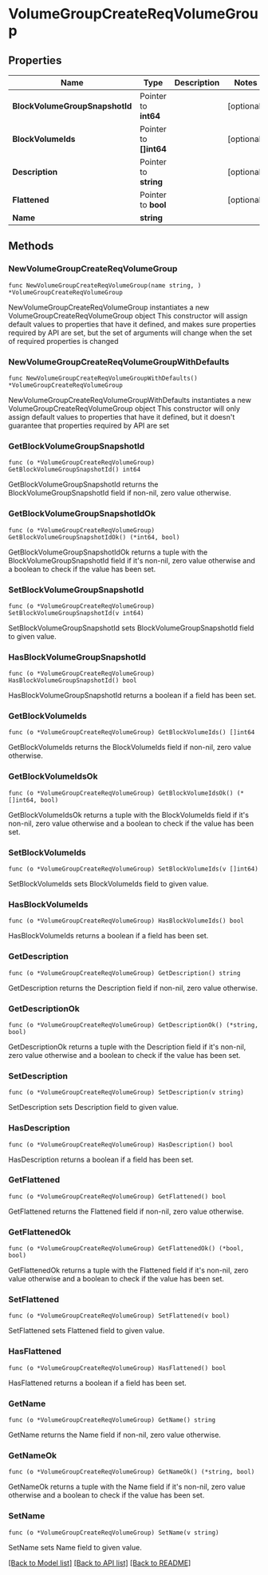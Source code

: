 # VolumeGroupCreateReqVolumeGroup

## Properties

Name | Type | Description | Notes
------------ | ------------- | ------------- | -------------
**BlockVolumeGroupSnapshotId** | Pointer to **int64** |  | [optional] 
**BlockVolumeIds** | Pointer to **[]int64** |  | [optional] 
**Description** | Pointer to **string** |  | [optional] 
**Flattened** | Pointer to **bool** |  | [optional] 
**Name** | **string** |  | 

## Methods

### NewVolumeGroupCreateReqVolumeGroup

`func NewVolumeGroupCreateReqVolumeGroup(name string, ) *VolumeGroupCreateReqVolumeGroup`

NewVolumeGroupCreateReqVolumeGroup instantiates a new VolumeGroupCreateReqVolumeGroup object
This constructor will assign default values to properties that have it defined,
and makes sure properties required by API are set, but the set of arguments
will change when the set of required properties is changed

### NewVolumeGroupCreateReqVolumeGroupWithDefaults

`func NewVolumeGroupCreateReqVolumeGroupWithDefaults() *VolumeGroupCreateReqVolumeGroup`

NewVolumeGroupCreateReqVolumeGroupWithDefaults instantiates a new VolumeGroupCreateReqVolumeGroup object
This constructor will only assign default values to properties that have it defined,
but it doesn't guarantee that properties required by API are set

### GetBlockVolumeGroupSnapshotId

`func (o *VolumeGroupCreateReqVolumeGroup) GetBlockVolumeGroupSnapshotId() int64`

GetBlockVolumeGroupSnapshotId returns the BlockVolumeGroupSnapshotId field if non-nil, zero value otherwise.

### GetBlockVolumeGroupSnapshotIdOk

`func (o *VolumeGroupCreateReqVolumeGroup) GetBlockVolumeGroupSnapshotIdOk() (*int64, bool)`

GetBlockVolumeGroupSnapshotIdOk returns a tuple with the BlockVolumeGroupSnapshotId field if it's non-nil, zero value otherwise
and a boolean to check if the value has been set.

### SetBlockVolumeGroupSnapshotId

`func (o *VolumeGroupCreateReqVolumeGroup) SetBlockVolumeGroupSnapshotId(v int64)`

SetBlockVolumeGroupSnapshotId sets BlockVolumeGroupSnapshotId field to given value.

### HasBlockVolumeGroupSnapshotId

`func (o *VolumeGroupCreateReqVolumeGroup) HasBlockVolumeGroupSnapshotId() bool`

HasBlockVolumeGroupSnapshotId returns a boolean if a field has been set.

### GetBlockVolumeIds

`func (o *VolumeGroupCreateReqVolumeGroup) GetBlockVolumeIds() []int64`

GetBlockVolumeIds returns the BlockVolumeIds field if non-nil, zero value otherwise.

### GetBlockVolumeIdsOk

`func (o *VolumeGroupCreateReqVolumeGroup) GetBlockVolumeIdsOk() (*[]int64, bool)`

GetBlockVolumeIdsOk returns a tuple with the BlockVolumeIds field if it's non-nil, zero value otherwise
and a boolean to check if the value has been set.

### SetBlockVolumeIds

`func (o *VolumeGroupCreateReqVolumeGroup) SetBlockVolumeIds(v []int64)`

SetBlockVolumeIds sets BlockVolumeIds field to given value.

### HasBlockVolumeIds

`func (o *VolumeGroupCreateReqVolumeGroup) HasBlockVolumeIds() bool`

HasBlockVolumeIds returns a boolean if a field has been set.

### GetDescription

`func (o *VolumeGroupCreateReqVolumeGroup) GetDescription() string`

GetDescription returns the Description field if non-nil, zero value otherwise.

### GetDescriptionOk

`func (o *VolumeGroupCreateReqVolumeGroup) GetDescriptionOk() (*string, bool)`

GetDescriptionOk returns a tuple with the Description field if it's non-nil, zero value otherwise
and a boolean to check if the value has been set.

### SetDescription

`func (o *VolumeGroupCreateReqVolumeGroup) SetDescription(v string)`

SetDescription sets Description field to given value.

### HasDescription

`func (o *VolumeGroupCreateReqVolumeGroup) HasDescription() bool`

HasDescription returns a boolean if a field has been set.

### GetFlattened

`func (o *VolumeGroupCreateReqVolumeGroup) GetFlattened() bool`

GetFlattened returns the Flattened field if non-nil, zero value otherwise.

### GetFlattenedOk

`func (o *VolumeGroupCreateReqVolumeGroup) GetFlattenedOk() (*bool, bool)`

GetFlattenedOk returns a tuple with the Flattened field if it's non-nil, zero value otherwise
and a boolean to check if the value has been set.

### SetFlattened

`func (o *VolumeGroupCreateReqVolumeGroup) SetFlattened(v bool)`

SetFlattened sets Flattened field to given value.

### HasFlattened

`func (o *VolumeGroupCreateReqVolumeGroup) HasFlattened() bool`

HasFlattened returns a boolean if a field has been set.

### GetName

`func (o *VolumeGroupCreateReqVolumeGroup) GetName() string`

GetName returns the Name field if non-nil, zero value otherwise.

### GetNameOk

`func (o *VolumeGroupCreateReqVolumeGroup) GetNameOk() (*string, bool)`

GetNameOk returns a tuple with the Name field if it's non-nil, zero value otherwise
and a boolean to check if the value has been set.

### SetName

`func (o *VolumeGroupCreateReqVolumeGroup) SetName(v string)`

SetName sets Name field to given value.



[[Back to Model list]](../README.md#documentation-for-models) [[Back to API list]](../README.md#documentation-for-api-endpoints) [[Back to README]](../README.md)


